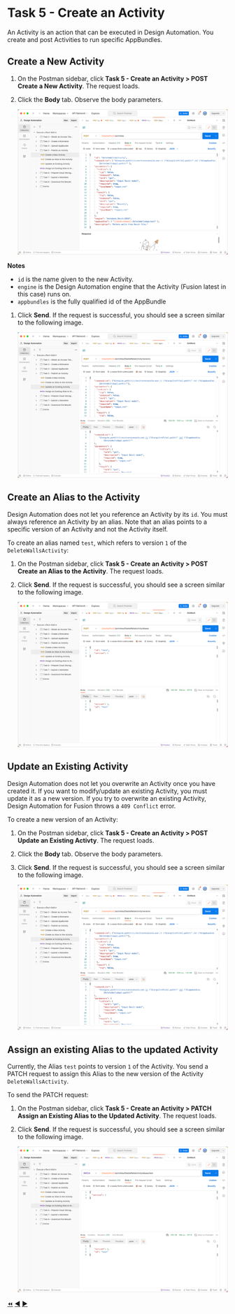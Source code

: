 # Task 5 - Create an Activity

An Activity is an action that can be executed in Design Automation. You create and post Activities to run specific AppBundles.

## Create a New Activity

1. On the Postman sidebar, click **Task 5 - Create an Activity > POST Create a New Activity**. The request loads.

2. Click the **Body** tab. Observe the body parameters.

    ![Body tab of Create Activity](../images/task5-create_activity.png "Body tab of Create Activity")

**Notes**
 - `id` is the name given to the new Activity.
 - `engine` is the Design Automation engine that the Activity (Fusion latest in this case) runs on.
 - `appbundles` is the fully qualified id of the AppBundle

1. Click **Send**. If the request is successful, you should see a screen similar to the following image.

    ![Successful creation of an Activity](../images/task5-activity_create_success.png "Successful creation of an Activity")

## Create an Alias to the Activity

Design Automation does not let you reference an Activity by its `id`. You must always reference an Activity by an alias.  Note that an alias points to a specific version of an Activity and not the Activity itself.

To create an alias named `test`, which refers to version `1` of the `DeleteWallsActivity`:

1. On the Postman sidebar, click **Task 5 - Create an Activity > POST Create an Alias to the Activity**. The request loads.

2. Click **Send**. If the request is successful, you should see a screen similar to the following image.

    ![Successful creation of Alias](../images/task5-activity_alias_create_success.png "Successful creation of Alias")

## Update an Existing Activity

Design Automation does not let you overwrite an Activity once you have created it. If you want to modify/update an existing Activity,
you must update it as a new version. If you try to overwrite an existing Activity, Design Automation for Fusion throws a `409 Conflict` error.

To create a new version of an Activity:

1. On the Postman sidebar, click **Task 5 - Create an Activity > POST Update an Existing Activty**. The request loads.

2. Click the **Body** tab. Observe the body parameters.

3. Click **Send**. If the request is successful, you should see a screen similar to the following image.

    ![Successful update of an existing activity](../images/task5-sucessful_update_of_activity.png "Successful update of an existing activity")

## Assign an existing Alias to the updated Activity

Currently, the Alias `test` points to version `1` of the Activity. You send a PATCH request to assign this Alias to the new version of the Activity `DeleteWallsActivity`.

To send the PATCH request:

1. On the Postman sidebar, click **Task 5 - Create an Activity > PATCH Assign an Existing Alias to the Updated Activity**. The request loads.

2. Click **Send**. If the request is successful, you should see a screen similar to the following image.

    ![Successful update of Alias](../images/task5-sucessful_update_of_alias.png "Successful update of Alias")


[:rewind:](../readme.md "readme.md") [:arrow_backward:](task-4.md "Previous task") [:arrow_forward:](task-6.md "Next task")
